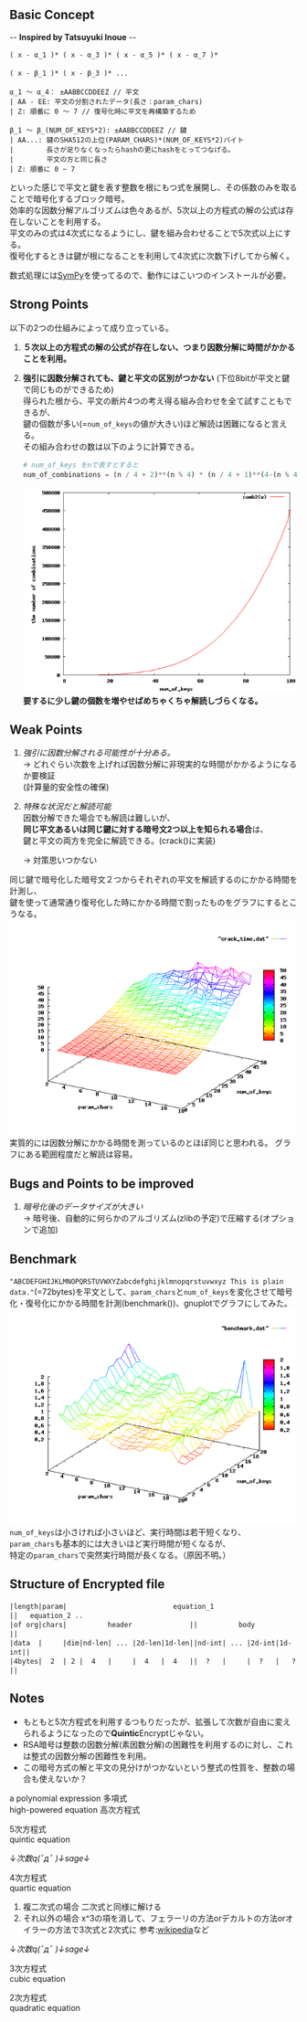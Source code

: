 ## Basic Concept
-- __Inspired by Tatsuyuki Inoue__ --

    ( x - α_1 )* ( x - α_3 )* ( x - α_5 )* ( x - α_7 )*
	
	( x - β_1 )* ( x - β_3 )* ...

    α_1 〜 α_4： ±AABBCCDDEEZ // 平文
    | AA - EE: 平文の分割されたデータ(長さ：param_chars)
    | Z: 順番に 0 〜 7 // 復号化時に平文を再構築するため
		
    β_1 〜 β_(NUM_OF_KEYS*2): ±AABBCCDDEEZ // 鍵
    | AA...: 鍵のSHA512の上位(PARAM_CHARS)*(NUM_OF_KEYS*2)バイト  
    |        長さが足りなくなったらhashの更にhashをとってつなげる。
	|		 平文の方と同じ長さ
    | Z: 順番に 0 ~ 7
	
といった感じで平文と鍵を表す整数を根にもつ式を展開し、その係数のみを取ることで暗号化するブロック暗号。  
効率的な因数分解アルゴリズムは色々あるが、5次以上の方程式の解の公式は存在しないことを利用する。  
平文のみの式は4次式になるようにし、鍵を組み合わせることで5次式以上にする。  
復号化するときは鍵が根になることを利用して4次式に次数下げしてから解く。  

数式処理には[SymPy](http://sympy.org/en/index.html)を使ってるので、動作にはこいつのインストールが必要。  

## Strong Points
以下の2つの仕組みによって成り立っている。  

1. **５次以上の方程式の解の公式が存在しない、つまり因数分解に時間がかかることを利用。**  

2. **強引に因数分解されても、鍵と平文の区別がつかない** (下位8bitが平文と鍵で同じものができるため)  
   得られた根から、平文の断片4つの考え得る組み合わせを全て試すこともできるが、  
   鍵の個数が多い(=`num_of_keys`の値が大きい)ほど解読は困難になると言える。  
   その組み合わせの数は以下のように計算できる。  
   
   ```python
   # num_of_keys をnで表すとすると
   num_of_combinations = (n / 4 + 2)**(n % 4) * (n / 4 + 1)**(4-(n % 4))
   ```  
   
   ![組み合わせの数](https://github.com/pheehs/QuinticEncrypt/raw/master/growing_comb2.png "組み合わせの数")  
   **要するに少し鍵の個数を増やせばめちゃくちゃ解読しづらくなる。**

## Weak Points
1. _強引に因数分解される可能性が十分ある。_  
   -> どれぐらい次数を上げれば因数分解に非現実的な時間がかかるようになるか要検証  
      (計算量的安全性の確保)
  
2. _特殊な状況だと解読可能_  
   因数分解できた場合でも解読は難しいが、  
   **同じ平文あるいは同じ鍵に対する暗号文2つ以上を知られる場合**は、  
   鍵と平文の両方を完全に解読できる。(crack()に実装)  
   
   -> 対策思いつかない

同じ鍵で暗号化した暗号文２つからそれぞれの平文を解読するのにかかる時間を計測し、  
鍵を使って通常通り復号化した時にかかる時間で割ったものをグラフにするとこうなる。  
![解読時間](https://github.com/pheehs/QuinticEncrypt/raw/master/crack_time_rate_plot.png "解読時間")  
実質的には因数分解にかかる時間を測っているのとほぼ同じと思われる。
グラフにある範囲程度だと解読は容易。

## Bugs and Points to be improved
1. _暗号化後のデータサイズが大きい_  
   -> 暗号後、自動的に何らかのアルゴリズム(zlibの予定)で圧縮する(オプションで追加)

## Benchmark
`"ABCDEFGHIJKLMNOPQRSTUVWXYZabcdefghijklmnopqrstuvwxyz This is plain data."`(=72bytes)を平文として、`param_chars`と`num_of_keys`を変化させて暗号化・復号化にかかる時間を計測(benchmark())、gnuplotでグラフにしてみた。  
![ベンチマーク結果](https://github.com/pheehs/QuinticEncrypt/raw/master/benchmark_plot2.png "ベンチマーク結果")  
`num_of_keys`は小さければ小さいほど、実行時間は若干短くなり、  
`param_chars`も基本的には大きいほど実行時間が短くなるが、  
特定の`param_chars`で突然実行時間が長くなる。（原因不明。）

## Structure of Encrypted file

    |length|param|                          equation_1                      ||   equation_2 ..
    |of org|chars|          header              ||          body            ||
    |data  |     |dim|nd-len| ... |2d-len|1d-len||nd-int| ... |2d-int|1d-int||
    |4bytes|  2  | 2 |  4   |     |  4   |  4   ||  ?   |     |  ?   |   ?  ||

## Notes
* もともと5次方程式を利用するつもりだったが、拡張して次数が自由に変えられるようになったので**Quintic**Encryptじゃない。
* RSA暗号は整数の因数分解(素因数分解)の困難性を利用するのに対し、これは整式の因数分解の困難性を利用。
* この暗号方式の解と平文の見分けがつかないという整式の性質を、整数の場合も使えないか？

a polynomial expression 多項式  
high-powered equation 高次方程式  

5次方程式  
quintic equation  

↓_次数q(ﾟдﾟ )↓sage↓_

4次方程式  
quartic equation  

1. 複二次式の場合
  二次式と同様に解ける
2. それ以外の場合
  x^3の項を消して、フェラーリの方法orデカルトの方法orオイラーの方法で3次式と2次式に
  参考:[wikipedia](http://ja.wikipedia.org/wiki/4%E6%AC%A1%E6%96%B9%E7%A8%8B%E5%BC%8F)など

↓_次数q(ﾟдﾟ )↓sage↓_

3次方程式  
cubic equation  

2次方程式  
quadratic equation  
